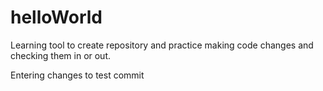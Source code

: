 # helloWorld
Learning tool to create repository and practice making code changes and checking them in or out.

Entering changes to test commit
